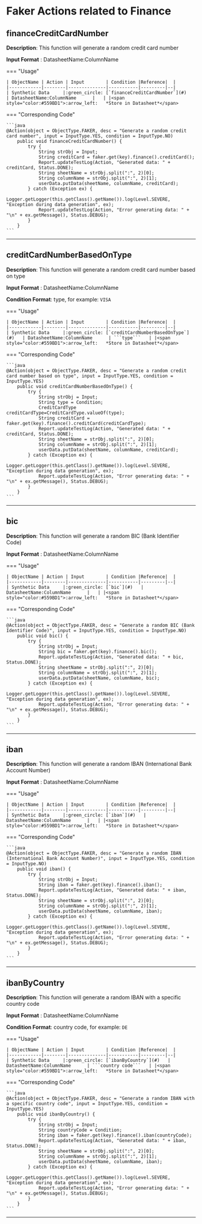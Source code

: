 # **Faker Actions related to Finance**

## **financeCreditCardNumber**

**Description**: This function will generate a random credit card number

**Input Format** : DatasheetName:ColumnName

=== "Usage"

    | ObjectName | Action | Input        | Condition |Reference|  |
    |------------|--------|--------------|-----------|---------|--|
    | Synthetic Data     |:green_circle: [`financeCreditCardNumber`](#)   | DatasheetName:ColumnName      |   | |<span style="color:#559BD1">:arrow_left:   *Store in Datasheet*</span> 

=== "Corresponding Code"

    ```java
    @Action(object = ObjectType.FAKER, desc = "Generate a random credit card number", input = InputType.YES, condition = InputType.NO)
        public void financeCreditCardNumber() {
            try {
                String strObj = Input;
                String creditCard = faker.get(key).finance().creditCard();
                Report.updateTestLog(Action, "Generated data: " + creditCard, Status.DONE);
                String sheetName = strObj.split(":", 2)[0];
                String columnName = strObj.split(":", 2)[1];
                userData.putData(sheetName, columnName, creditCard);
            } catch (Exception ex) {
                Logger.getLogger(this.getClass().getName()).log(Level.SEVERE, "Exception during data generation", ex);
                Report.updateTestLog(Action, "Error generating data: " + "\n" + ex.getMessage(), Status.DEBUG);
            }
        }
    ```
-----------------------------------------------------

## **creditCardNumberBasedOnType**

**Description**: This function will generate a random credit card number based on type

**Input Format** : DatasheetName:ColumnName

**Condition Format**: type, for example: `VISA`

=== "Usage"

    | ObjectName | Action | Input        | Condition |Reference|  |
    |------------|--------|--------------|-----------|---------|--|
    | Synthetic Data     |:green_circle: [`creditCardNumberBasedOnType`](#)   | DatasheetName:ColumnName      | ```type```   | |<span style="color:#559BD1">:arrow_left:   *Store in Datasheet*</span> 

=== "Corresponding Code"

    ```java
    @Action(object = ObjectType.FAKER, desc = "Generate a random credit card number based on type", input = InputType.YES, condition = InputType.YES)
        public void creditCardNumberBasedOnType() {
            try {
                String strObj = Input;
                String type = Condition;
                CreditCardType creditCardType=CreditCardType.valueOf(type);
                String creditCard = faker.get(key).finance().creditCard(creditCardType);
                Report.updateTestLog(Action, "Generated data: " + creditCard, Status.DONE);
                String sheetName = strObj.split(":", 2)[0];
                String columnName = strObj.split(":", 2)[1];
                userData.putData(sheetName, columnName, creditCard);
            } catch (Exception ex) {
                Logger.getLogger(this.getClass().getName()).log(Level.SEVERE, "Exception during data generation", ex);
                Report.updateTestLog(Action, "Error generating data: " + "\n" + ex.getMessage(), Status.DEBUG);
            }
        }
    ```
-----------------------------------------------------

## **bic**

**Description**: This function will generate a random BIC (Bank Identifier Code)

**Input Format** : DatasheetName:ColumnName

=== "Usage"

    | ObjectName | Action | Input        | Condition |Reference|  |
    |------------|--------|--------------|-----------|---------|--|
    | Synthetic Data     |:green_circle: [`bic`](#)   | DatasheetName:ColumnName      |   | |<span style="color:#559BD1">:arrow_left:   *Store in Datasheet*</span> 

=== "Corresponding Code"

    ```java
    @Action(object = ObjectType.FAKER, desc = "Generate a random BIC (Bank Identifier Code)", input = InputType.YES, condition = InputType.NO)
        public void bic() {
            try {
                String strObj = Input;
                String bic = faker.get(key).finance().bic();
                Report.updateTestLog(Action, "Generated data: " + bic, Status.DONE);
                String sheetName = strObj.split(":", 2)[0];
                String columnName = strObj.split(":", 2)[1];
                userData.putData(sheetName, columnName, bic);
            } catch (Exception ex) {
                Logger.getLogger(this.getClass().getName()).log(Level.SEVERE, "Exception during data generation", ex);
                Report.updateTestLog(Action, "Error generating data: " + "\n" + ex.getMessage(), Status.DEBUG);
            }
        }
    ```
-----------------------------------------------------

## **iban**

**Description**: This function will generate a random IBAN (International Bank Account Number)

**Input Format** : DatasheetName:ColumnName

=== "Usage"

    | ObjectName | Action | Input        | Condition |Reference|  |
    |------------|--------|--------------|-----------|---------|--|
    | Synthetic Data     |:green_circle: [`iban`](#)   | DatasheetName:ColumnName      |   | |<span style="color:#559BD1">:arrow_left:   *Store in Datasheet*</span> 

=== "Corresponding Code"

    ```java
    @Action(object = ObjectType.FAKER, desc = "Generate a random IBAN (International Bank Account Number)", input = InputType.YES, condition = InputType.NO)
        public void iban() {
            try {
                String strObj = Input;
                String iban = faker.get(key).finance().iban();
                Report.updateTestLog(Action, "Generated data: " + iban, Status.DONE);
                String sheetName = strObj.split(":", 2)[0];
                String columnName = strObj.split(":", 2)[1];
                userData.putData(sheetName, columnName, iban);
            } catch (Exception ex) {
                Logger.getLogger(this.getClass().getName()).log(Level.SEVERE, "Exception during data generation", ex);
                Report.updateTestLog(Action, "Error generating data: " + "\n" + ex.getMessage(), Status.DEBUG);
            }
        }
    ```
-----------------------------------------------------

## **ibanByCountry**

**Description**: This function will generate a random IBAN with a specific country code

**Input Format** : DatasheetName:ColumnName

**Condition Format**: country code, for example: `DE`

=== "Usage"

    | ObjectName | Action | Input        | Condition |Reference|  |
    |------------|--------|--------------|-----------|---------|--|
    | Synthetic Data     |:green_circle: [`ibanByCountry`](#)   | DatasheetName:ColumnName      | ```country code```   | |<span style="color:#559BD1">:arrow_left:   *Store in Datasheet*</span> 

=== "Corresponding Code"

    ```java
    @Action(object = ObjectType.FAKER, desc = "Generate a random IBAN with a specific country code", input = InputType.YES, condition = InputType.YES)
        public void ibanByCountry() {
            try {
                String strObj = Input;
                String countryCode = Condition;
                String iban = faker.get(key).finance().iban(countryCode);
                Report.updateTestLog(Action, "Generated data: " + iban, Status.DONE);
                String sheetName = strObj.split(":", 2)[0];
                String columnName = strObj.split(":", 2)[1];
                userData.putData(sheetName, columnName, iban);
            } catch (Exception ex) {
                Logger.getLogger(this.getClass().getName()).log(Level.SEVERE, "Exception during data generation", ex);
                Report.updateTestLog(Action, "Error generating data: " + "\n" + ex.getMessage(), Status.DEBUG);
            }
        }
    ```
-----------------------------------------------------